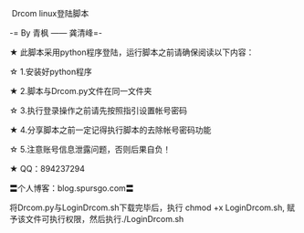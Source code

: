  Drcom linux登陆脚本                              
	                                                                   
 -= By 青枫 —— 龚清峰=-                    
                                                                                                                                                                                                     
 ★ 此脚本采用python程序登陆，运行脚本之前请确保阅读以下内容：      
                                                                   
 ☆ 1.安装好python程序                    
                                                                  
 ★ 2.脚本与Drcom.py文件在同一文件夹            
                                                                   
 ☆ 3.执行登录操作之前请先按照指引设置帐号密码            
      
 ★ 4.分享脚本之前一定记得执行脚本的去除帐号密码功能    
                                                               
 ☆ 5.注意账号信息泄露问题，否则后果自负！                                
                                                                   
 ★ QQ：894237294                                      
                                                                  
 〓个人博客：blog.spursgo.com〓                     
                                                                 

将Drcom.py与LoginDrcom.sh下载完毕后，执行 chmod +x LoginDrcom.sh, 赋予该文件可执行权限，然后执行./LoginDrcom.sh 


